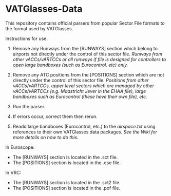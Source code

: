 # VATGlasses-Data
This repository contains official parsers from popular Sector File formats to the format used by VATGlasses.

Instructions for use:

1. Remove any Runways from the [RUNWAYS] section which belong to airports not directly under the control of this sector file. _Runways from other vACCs/vARTCCs or all runways if file is designed for controllers to open large bandboxes (such as Eurocontrol, etc) only._

2. Remove any ATC positions from the [POSITIONS] section which are not directly under the control of this sector file. _Positions from other vACCs/vARTCCs, upper level sectors which are managed by other vACCs/vARTCCs (e.g. Maastricht Jever in the EHAA file), large bandboxes such as Eurocontrol (these have their own file), etc._

3. Run the parser.

4. If errors occur, correct them then rerun.

5. Readd large bandboxes (Eurocontrol, etc.) to the _airspace.txt_ using references to their own VATGlasses data packages. _See the Wiki for more details on how to do this._

In Euroscope:

* The [RUNWAYS] section is located in the .sct file.
* The [POSITIONS] section is located in the .ese file.

In VRC:

* The [RUNWAYS] section is located in the .sct2 file.
* The [POSITIONS] section is located in the .pof file.
